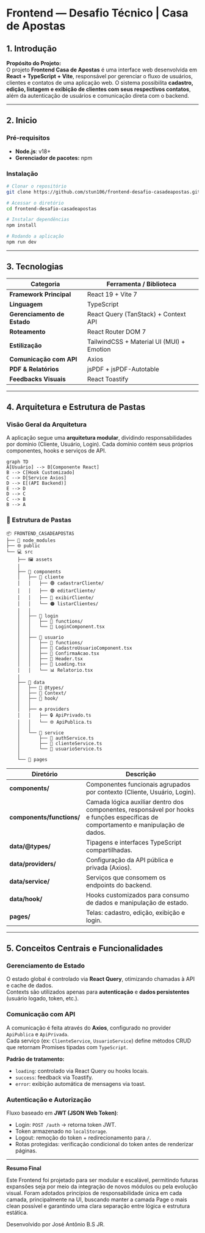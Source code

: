 # Frontend — Desafio Técnico | Casa de Apostas

## 1. Introdução

**Propósito do Projeto:**  
O projeto **Frontend Casa de Apostas** é uma interface web desenvolvida em **React + TypeScript + Vite**, responsável por gerenciar o fluxo de usuários, clientes e contatos de uma aplicação web. O sistema possibilita **cadastro, edição, listagem e exibição de clientes com seus respectivos contatos**, além da autenticação de usuários e comunicação direta com o backend.

---

## 2. Inicio

### Pré-requisitos

- **Node.js**: v18+
- **Gerenciador de pacotes:** npm
### Instalação

```bash
# Clonar o repositório
git clone https://github.com/stun106/frontend-desafio-casadeapostas.git

# Acessar o diretório
cd frontend-desafio-casadeapostas

# Instalar dependências
npm install

# Rodando a aplicação
npm run dev
```

---

## 3. Tecnologias

|Categoria|Ferramenta / Biblioteca|
|---|---|
|**Framework Principal**|React 19 + Vite 7|
|**Linguagem**|TypeScript|
|**Gerenciamento de Estado**|React Query (TanStack) + Context API|
|**Roteamento**|React Router DOM 7|
|**Estilização**|TailwindCSS + Material UI (MUI) + Emotion|
|**Comunicação com API**|Axios|
|**PDF & Relatórios**|jsPDF + jsPDF-Autotable|
|**Feedbacks Visuais**|React Toastify|

---

## 4. Arquitetura e Estrutura de Pastas

### Visão Geral da Arquitetura

A aplicação segue uma **arquitetura modular**, dividindo responsabilidades por domínio (Cliente, Usuário, Login). Cada domínio contém seus próprios componentes, hooks e serviços de API.

```mermaid
graph TD
A[Usuário] --> B[Componente React]
B --> C[Hook Customizado]
C --> D[Service Axios]
D --> E[(API Backend)]
E --> D
D --> C
C --> B
B --> A
```

### 📁 Estrutura de Pastas

```
📦 FRONTEND_CASADEAPOSTAS
├── 📁 node_modules
├── 🌐 public
└── 💻 src
    ├── 🖼️ assets
    │
    ├── 🧩 components
    │   ├── 📂 cliente
    │   │   ├── 🟢 cadastrarCliente/
    │   │   ├── 🟣 editarCliente/
    │   │   ├── 🔵 exibirCliente/
    │   │   └── 🟠 listarClientes/
    │   │
    │   ├── 📂 login
    │   │   ├── 🧰 functions/
    │   │   └── 🧱 LoginComponent.tsx
    │   │
    │   ├── 📂 usuario
    │   │   ├── 🧰 functions/
    │   │   ├── 🧱 CadastroUsuarioComponent.tsx
    │   │   ├── 🧾 ConfirmaAcao.tsx
    │   │   ├── 🧭 Header.tsx
    │   │   ├── 💫 Loading.tsx
    │   │   └── 📊 Relatorio.tsx
    │
    ├── 🧠 data
    │   ├── 🧩 @types/
    │   ├── 🧩 Context/
    │   ├── 🧩 hook/
    │   │
    │   ├── ⚙️ providers
    │   │   ├── 🔒 ApiPrivado.ts
    │   │   └── 🌐 ApiPublica.ts
    │   │
    │   └── 🧮 service
    │       ├── 🔑 authService.ts
    │       ├── 👥 clienteService.ts
    │       └── 🧍 usuarioService.ts
    │
    └── 📄 pages

```

| Diretório                 | Descrição                                                                                                                           |
| ------------------------- | ----------------------------------------------------------------------------------------------------------------------------------- |
| **components/**           | Componentes funcionais agrupados por contexto (Cliente, Usuário, Login).                                                            |
| **components/functions/** | Camada lógica auxiliar dentro dos componentes, responsável por hooks e funções específicas de comportamento e manipulação de dados. |
| **data/@types/**          | Tipagens e interfaces TypeScript compartilhadas.                                                                                    |
| **data/providers/**       | Configuração da API pública e privada (Axios).                                                                                      |
| **data/service/**         | Serviços que consomem os endpoints do backend.                                                                                      |
| **data/hook/**            | Hooks customizados para consumo de dados e manipulação de estado.                                                                   |
| **pages/**                | Telas: cadastro, edição, exibição e login.                                                                                          |


---

## 5. Conceitos Centrais e Funcionalidades

### Gerenciamento de Estado

O estado global é controlado via **React Query**, otimizando chamadas à API e cache de dados.  
Contexts são utilizados apenas para **autenticação** e **dados persistentes** (usuário logado, token, etc.).
### Comunicação com API

A comunicação é feita através do **Axios**, configurado no provider `ApiPublica` e `ApiPrivada`.  
Cada serviço (ex: `ClienteService`, `UsuarioService`) define métodos CRUD que retornam Promises tipadas com `TypeScript`.

**Padrão de tratamento:**

- `loading`: controlado via React Query ou hooks locais.
- `success`: feedback via Toastify.
- `error`: exibição automática de mensagens via toast.
    
### Autenticação e Autorização

Fluxo baseado em **JWT (JSON Web Token)**:

- Login: `POST /auth` → retorna token JWT.
- Token armazenado no `localStorage`.
- Logout: remoção do token + redirecionamento para `/`.
- Rotas protegidas: verificação condicional do token antes de renderizar páginas.

---

 **Resumo Final**  
 
Este Frontend foi projetado para ser modular e escalável, permitindo futuras expansões seja por meio da integração de novos módulos ou pela evolução visual.
Foram adotados princípios de responsabilidade única em cada camada, principalmente na UI, buscando manter a camada Page o mais clean possível e garantindo uma clara separação entre lógica e estrutura estática.

Desenvolvido por José Antônio B.S JR.
